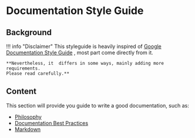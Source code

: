# Documentation Style Guide

## Background

!!! info  "Disclaimer"
    This styleguide is heavily inspired of [Google Documentation Style
    Guide][google_doc_styleguide] , most part come directly from it.

    **Nevertheless, it  differs in some ways, mainly adding more requirements.
    Please read carefully.**

[google_doc_styleguide]: https://google.github.io/styleguide/docguide/index.html

## Content

This section will provide you guide to write a good documentation, such as:

- [Philosophy][philosophy]
- [Documentation Best Practices][doc_best_practices]
- [Markdown][markdown]

[philosophy]: philosophy.md
[doc_best_practices]: doc_best_practices.md
[markdown]: markdown.md
